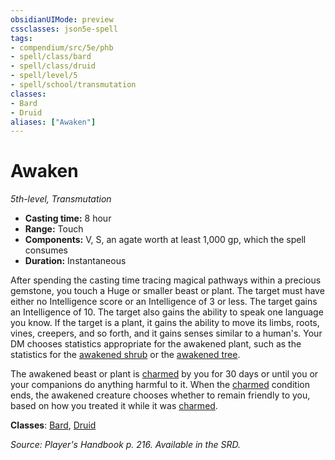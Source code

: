 ```yaml
---
obsidianUIMode: preview
cssclasses: json5e-spell
tags:
- compendium/src/5e/phb
- spell/class/bard
- spell/class/druid
- spell/level/5
- spell/school/transmutation
classes:
- Bard
- Druid
aliases: ["Awaken"]
---
```

# Awaken
*5th-level, Transmutation*  

- **Casting time:** 8 hour
- **Range:** Touch
- **Components:** V, S, an agate worth at least 1,000 gp, which the spell consumes
- **Duration:** Instantaneous

After spending the casting time tracing magical pathways within a precious gemstone, you touch a Huge or smaller beast or plant. The target must have either no Intelligence score or an Intelligence of 3 or less. The target gains an Intelligence of 10. The target also gains the ability to speak one language you know. If the target is a plant, it gains the ability to move its limbs, roots, vines, creepers, and so forth, and it gains senses similar to a human's. Your DM chooses statistics appropriate for the awakened plant, such as the statistics for the [awakened shrub](4-Resources/Compendium/bestiary/plant/awakened-shrub.md) or the [awakened tree](4-Resources/Compendium/bestiary/plant/awakened-tree.md).

The awakened beast or plant is [charmed](4-Resources/Compendium/rules/conditions.md#charmed) by you for 30 days or until you or your companions do anything harmful to it. When the [charmed](4-Resources/Compendium/rules/conditions.md#charmed) condition ends, the awakened creature chooses whether to remain friendly to you, based on how you treated it while it was [charmed](4-Resources/Compendium/rules/conditions.md#charmed).

**Classes**: [Bard](4-Resources/Compendium/classes/bard.md), [Druid](4-Resources/Compendium/classes/druid.md)

*Source: Player's Handbook p. 216. Available in the SRD.*